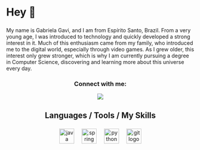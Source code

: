 <h1 align="left">Hey 👋</h1>

###

My name is Gabriela Gavi, and I am from Espírito Santo, Brazil. From a very young age, I was introduced to technology and quickly developed a strong interest in it. Much of this enthusiasm came from my family, who introduced me to the digital world, especially through video games. As I grew older, this interest only grew stronger, which is why I am currently pursuing a degree in Computer Science, discovering and learning more about this universe every day.

<h3 align="center">Connect with me:</h3>
<p align="center">
<a href="https://www.linkedin.com/in/gabriela-gavi/" target="blank"><img src="https://img.shields.io/badge/LinkedIn-0077B5?style=for-the-badge&logo=linkedin&logoColor=white">
</a>
</p>

<h2 align="center"> Languages / Tools / My Skills </h2>

###

<div align="center">
  <img src="https://cdn.jsdelivr.net/gh/devicons/devicon/icons/java/java-original.svg" height="40" alt="java logo"  />
  <img width="12" />
  <img src="https://cdn.jsdelivr.net/gh/devicons/devicon/icons/spring/spring-original.svg" height="40" alt="spring logo"  />
  <img width="12" />
  <img src="https://cdn.jsdelivr.net/gh/devicons/devicon/icons/python/python-original.svg" height="40" alt="python logo"  />
  <img width="12" />
  <img src="https://cdn.jsdelivr.net/gh/devicons/devicon/icons/git/git-original.svg" height="40" alt="git logo"  />
</div>

###

